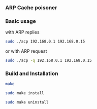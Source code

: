 ### ARP Cache poisoner


### Basic usage

with ARP replies
```bash
sudo ./acp 192.168.0.1 192.168.0.15
```

or with ARP request
```bash
sudo ./acp -q 192.168.0.1 192.168.0.15
```

### Build and Installation

```bash
make
```

```bash
sudo make install
```

```bash
sudo make uninstall
```

